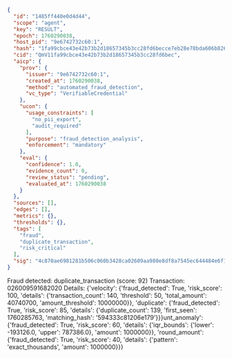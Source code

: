 ```json
{
  "id": "1485ff440e0d4d44",
  "scope": "agent",
  "key": "RESULT",
  "epoch": 1760290038,
  "host_pid": "9e6742732c60:1",
  "hash": "1fa99cbce43e42b73b2d18657345b3cc28fd6becce7eb28e78bda606b826bec4",
  "cid": "QmV11fa99cbce43e42b73b2d18657345b3cc28fd6bec",
  "aicp": {
    "prov": {
      "issuer": "9e6742732c60:1",
      "created_at": 1760290038,
      "method": "automated_fraud_detection",
      "vc_type": "VerifiableCredential"
    },
    "ucon": {
      "usage_constraints": [
        "no_pii_export",
        "audit_required"
      ],
      "purpose": "fraud_detection_analysis",
      "enforcement": "mandatory"
    },
    "eval": {
      "confidence": 1.0,
      "evidence_count": 0,
      "review_status": "pending",
      "evaluated_at": 1760290038
    }
  },
  "sources": [],
  "edges": [],
  "metrics": {},
  "thresholds": {},
  "tags": [
    "fraud",
    "duplicate_transaction",
    "risk_critical"
  ],
  "sig": "4c870ae6981281b506c060b3428ca02609aa980e8df8a7545ec644484e6f1667"
}
```

Fraud detected: duplicate_transaction (score: 92)
Transaction: 026009591682020
Details: {'velocity': {'fraud_detected': True, 'risk_score': 100, 'details': {'transaction_count': 140, 'threshold': 50, 'total_amount': 40740700, 'amount_threshold': 10000000}}, 'duplicate': {'fraud_detected': True, 'risk_score': 85, 'details': {'duplicate_count': 139, 'first_seen': 1760285763, 'matching_hash': '594333c81206e179'}}}unt_anomaly': {'fraud_detected': True, 'risk_score': 60, 'details': {'iqr_bounds': {'lower': -193126.0, 'upper': 787386.0}, 'amount': 1000000}}, 'round_amount': {'fraud_detected': True, 'risk_score': 40, 'details': {'pattern': 'exact_thousands', 'amount': 1000000}}}